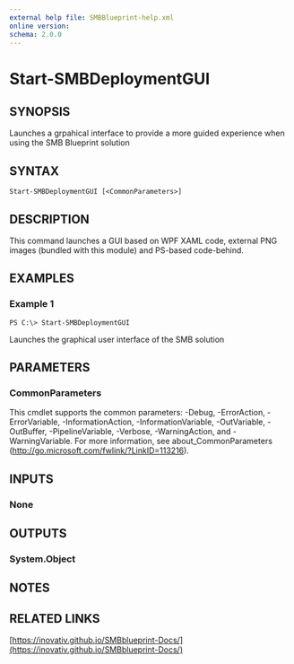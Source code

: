 ```yaml
---
external help file: SMBBlueprint-help.xml
online version: 
schema: 2.0.0
---
```


# Start-SMBDeploymentGUI

## SYNOPSIS
Launches a grpahical interface to provide a more guided experience when using the SMB Blueprint solution

## SYNTAX

```
Start-SMBDeploymentGUI [<CommonParameters>]
```

## DESCRIPTION
This command launches a GUI based on WPF XAML code, external PNG images (bundled with this module) and PS-based code-behind.

## EXAMPLES

### Example 1
```
PS C:\> Start-SMBDeploymentGUI
```

Launches the graphical user interface of the SMB solution

## PARAMETERS

### CommonParameters
This cmdlet supports the common parameters: -Debug, -ErrorAction, -ErrorVariable, -InformationAction, -InformationVariable, -OutVariable, -OutBuffer, -PipelineVariable, -Verbose, -WarningAction, and -WarningVariable. For more information, see about_CommonParameters (http://go.microsoft.com/fwlink/?LinkID=113216).

## INPUTS

### None

## OUTPUTS

### System.Object

## NOTES

## RELATED LINKS

[https://inovativ.github.io/SMBblueprint-Docs/](https://inovativ.github.io/SMBblueprint-Docs/)

